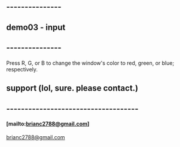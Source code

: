 ## --------------- ##  
## demo03 - input ##  
## --------------- ##  
####  
Press R, G, or B to change the window's color to
red, green, or blue; respectively.

## support (lol, sure. please contact.) ##   
## ------------------------------------ ##  
####  [mailto:brianc2788@gmail.com] ####  
brianc2788@gmail.com
